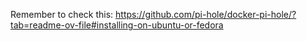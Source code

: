 Remember to check this: https://github.com/pi-hole/docker-pi-hole/?tab=readme-ov-file#installing-on-ubuntu-or-fedora
